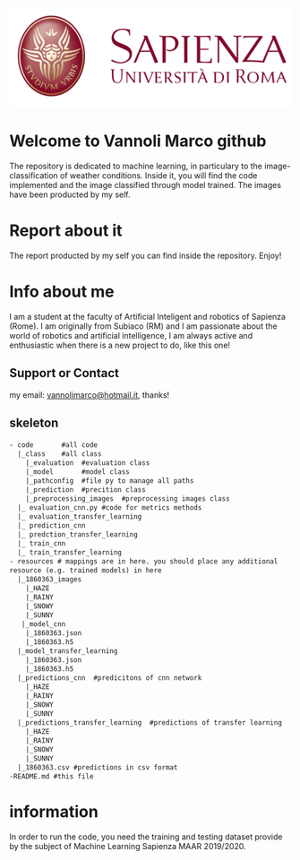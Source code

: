 ![Logo Sapienza](/logo-sapienza-new.jpg)

# Welcome to Vannoli Marco github 
The repository is dedicated to machine learning, in particulary to the image-classification of weather conditions. Inside it, you will find the code implemented and the image classified through model trained. The images have been producted by my self.
# Report about it
The report producted by my self you can find inside the repository. Enjoy!
# Info about me
I am a student at the faculty of Artificial Inteligent and robotics of Sapienza (Rome). I am originally from Subiaco (RM) and I am passionate about the world of robotics and artificial intelligence, I am always active and enthusiastic when there is a new project to do, like this one!

## Support or Contact
my email: vannolimarco@hotmail.it, thanks!


## skeleton
    - code       #all code
      |_class    #all class
        |_evaluation  #evaluation class
        |_model       #model class
        |_pathconfig  #file py to manage all paths
        |_prediction  #precition class
        |_preprocessing_images  #preprocessing images class
      |_ evaluation_cnn.py #code for metrics methods
      |_ evaluation_transfer_learning
      |_ prediction_cnn
      |_ predction_transfer_learning
      |_ train_cnn
      |_ train_transfer_learning
    - resources # mappings are in here. you should place any additional resource (e.g. trained models) in here
      |_1860363_images
        |_HAZE
        |_RAINY
        |_SNOWY
        |_SUNNY  
       |_model_cnn
        |_1860363.json
        |_1860363.h5
      |_model_transfer_learning
        |_1860363.json
        |_1860363.h5
      |_predictions_cnn  #predicitons of cnn network
        |_HAZE
        |_RAINY
        |_SNOWY
        |_SUNNY
      |_predictions_transfer_learning  #predictions of transfer learning
        |_HAZE
        |_RAINY
        |_SNOWY
        |_SUNNY
      |_1860363.csv #predictions in csv format
    -README.md #this file
  
 # information
 In order to run the code, you need the training and testing dataset
 provide by the subject of Machine Learning Sapienza MAAR 2019/2020.

